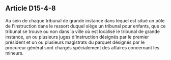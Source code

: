 Article D15-4-8
----
Au sein de chaque tribunal de grande instance dans lequel est situé un pôle de
l'instruction dans le ressort duquel siège un tribunal pour enfants, que ce
tribunal se trouve ou non dans la ville où est localisé le tribunal de grande
instance, un ou plusieurs juges d'instruction désignés par le premier président
et un ou plusieurs magistrats du parquet désignés par le procureur général sont
chargés spécialement des affaires concernant les mineurs.

